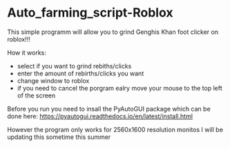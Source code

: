 # Auto_farming_script-Roblox

This simple programm will allow you to grind Genghis Khan foot clicker on roblox!!!

How it works:
- select if you want to grind rebiths/clicks 
- enter the amount of rebirths/clicks you want
- change window to roblox
- if you need to cancel the porgram ealry move your mouse to the top left of the screen 

Before you run you need to insall the PyAutoGUI package which can be done here:
https://pyautogui.readthedocs.io/en/latest/install.html

However the program only works for 2560x1600 resolution monitos
I will be updating this sometime this summer 
